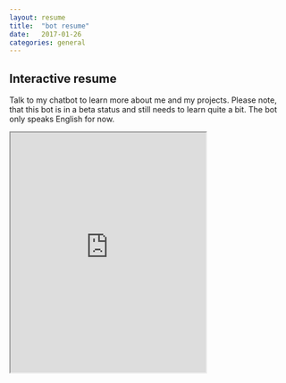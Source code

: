 ```yaml
---
layout: resume
title:  "bot resume"
date:   2017-01-26
categories: general
---
```


## Interactive resume
Talk to my chatbot to learn more about me and my projects. Please note, that this bot is in a beta status and still needs to learn quite a bit. The bot only speaks English for now.

<iframe
    width="350"
    height="430"
    src="https://console.api.ai/api-client/demo/embedded/db6da830-3de0-475f-abf9-c8e6a7c72edb">
</iframe>
